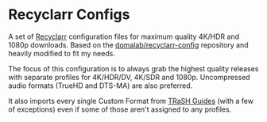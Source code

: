 # Recyclarr Configs

A set of [Recyclarr](https://github.com/recyclarr/recyclarr) configuration files for maximum quality 4K/HDR and 1080p downloads. Based on the [domalab/recyclarr-config](https://github.com/domalab/recyclarr-config) repository and heavily modified to fit my needs.

The focus of this configuration is to always grab the highest quality releases with separate profiles for 4K/HDR/DV, 4K/SDR and 1080p. Uncompressed audio formats (TrueHD and DTS-MA) are also preferred. 

It also imports every single Custom Format from [TRaSH Guides](https://trash-guides.info/) (with a few of exceptions) even if some of those aren't assigned to any profiles. 
